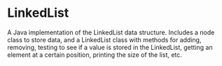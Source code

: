 # LinkedList
A Java implementation of the LinkedList data structure. Includes a node class to store data, and a LinkedList class with methods for adding, removing, testing to see if a value is stored in the LinkedList, getting an element at a certain position, printing the size of the list, etc.
